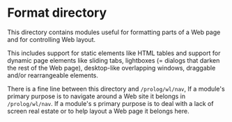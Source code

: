 Format directory
================

This directory contains modules useful for formatting parts of a Web page
and for controlling Web layout.

This includes support for static elements like HTML tables
and support for dynamic page elements like sliding tabs,
lightboxes (= dialogs that darken the rest of the Web page),
desktop-like overlapping windows, draggable and/or rearrangeable elements.

There is a fine line between this directory and `/prolog/wl/nav`,
If a module's primary purpose is to navigate around a Web site
it belongs in `/prolog/wl/nav`.
If a module's s primary purpose is to deal with a lack of screen real estate
or to help layout a Web page it belongs here.

